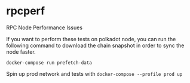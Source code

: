 # rpcperf

RPC Node Performance Issues

If you want to perform these tests on polkadot node, you can run the following command 
to download the chain snapshot in order to sync the node faster.

`docker-compose run prefetch-data`


Spin up prod network and tests with 
`docker-compose --profile prod up`